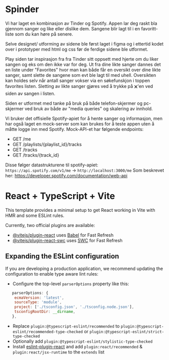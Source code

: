 # Spinder

Vi har laget en kombinasjon av Tinder og Spotify.
Appen lar deg raskt bla gjennom sanger og like eller dislike dem.
Sangene blir lagt til i en favoritt-liste som du kan høre på senere.

Selve designet/ utforming av sidene ble først laget i figma og i ettertid kodet over i prototyper med html og css før de ferdige sidene ble utformet.

Play siden tar inspirasjon fra fra Tinder sitt oppsett med hjerte om du liker sangen og eks om den ikke var for deg. Ut fra dine likte sanger dannes det en liste under "Favorites" hvor man kan både får en oversikt over dine likte sanger, samt slette de sangene som evt ble lagt til med uhell. Oversikten kan holdes selv når antall sanger vokser via en søkefunskjon i toppen favorites listen. Sletting av likte sanger gjøres ved å trykke på 🗙'en ved siden av sangen i listen.

Siden er utformet med tanke på bruk på både telefon-skjermer og pc-skjermer ved bruk av både av "media queries" og skalering av innhold.

Vi bruker det offisielle Spotify-apiet for å hente sanger og informasjon,
men har også laget en mock-server som kan brukes for å teste appen uten
å måtte logge inn med Spotify. Mock-API-et har følgende endpoints:

- GET /me
- GET /playlists/{playlist_id}/tracks
- GET /tracks
- GET /tracks/{track_id}

Disse følger datastrukturene til spotify-apiet:
`https://api.spotify.com/v1/me` -> `http://localhost:3000/me`
Som beskrevet her: https://developer.spotify.com/documentation/web-api

# React + TypeScript + Vite

This template provides a minimal setup to get React working in Vite with HMR and some ESLint rules.

Currently, two official plugins are available:

- [@vitejs/plugin-react](https://github.com/vitejs/vite-plugin-react/blob/main/packages/plugin-react/README.md) uses [Babel](https://babeljs.io/) for Fast Refresh
- [@vitejs/plugin-react-swc](https://github.com/vitejs/vite-plugin-react-swc) uses [SWC](https://swc.rs/) for Fast Refresh

## Expanding the ESLint configuration

If you are developing a production application, we recommend updating the configuration to enable type aware lint rules:

- Configure the top-level `parserOptions` property like this:

```js
   parserOptions: {
    ecmaVersion: 'latest',
    sourceType: 'module',
    project: ['./tsconfig.json', './tsconfig.node.json'],
    tsconfigRootDir: __dirname,
   },
```

- Replace `plugin:@typescript-eslint/recommended` to `plugin:@typescript-eslint/recommended-type-checked` or `plugin:@typescript-eslint/strict-type-checked`
- Optionally add `plugin:@typescript-eslint/stylistic-type-checked`
- Install [eslint-plugin-react](https://github.com/jsx-eslint/eslint-plugin-react) and add `plugin:react/recommended` & `plugin:react/jsx-runtime` to the `extends` list
